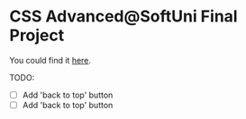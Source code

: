 # CSS Advanced@SoftUni Final Project

You could find it [here](https://alchemistbg.github.io/barber-shop/).

TODO:
- [ ] Add 'back to top' button
- [ ] Add 'back to top' button